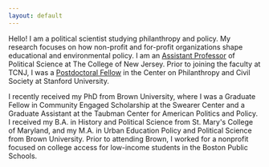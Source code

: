 ```yaml
---
layout: default
---
```


Hello! I am a political scientist studying philanthropy and policy. My research focuses on how non-profit and for-profit organizations shape educational and environmental policy. I am an [Assistant Professor](https://polisci.tcnj.edu/faculty_staff/cadence-willse/) of Political Science at The College of New Jersey. Prior to joining the faculty at TCNJ, I was a [Postdoctoral Fellow](https://pacscenter.stanford.edu/person/cadence-willse/) in the Center on Philanthropy and Civil Society at Stanford University.

I recently received my PhD from Brown University, where I was a Graduate Fellow in Community Engaged Scholarship at the Swearer Center and a Graduate Assistant at the Taubman Center for American Politics and Policy. I received my B.A. in History and Political Science from St. Mary's College of Maryland, and my M.A. in Urban Education Policy and Political Science from Brown University.  Prior to attending Brown, I worked for a nonprofit focused on college access for low-income students in the Boston Public Schools. 
